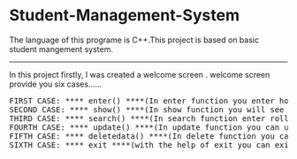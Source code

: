 # Student-Management-System
<p>The language of this programe is C++.This project is based on basic student mangement system.</p>
<hr>
<p>In this project firstly, I was created a welcome screen .
welcome screen provide you six cases......</p>
<pre>
FIRST CASE: **** enter() ****(In enter function you enter how many students data do you want to entered and give some personal detail like name, roll no ,class ,section ,phone number .)
SECOND CASE: **** show() ****(In show function you will see students data as you stored)
THIRD CASE: **** search() ****(In search function enter roll no of student which you want to search)
FOURTH CASE: **** update() ****(In update function you can update the student detail which you want)
FIFTH CASE: **** deletedata() ****(In delete function you can delete specfic data as well as full data)
SIXTH CASE: **** exit ****(with the help of exit you can exit the program)
</pre>
